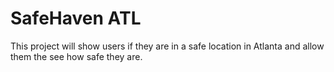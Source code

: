 # SafeHaven ATL 
This project will show users if they are in a safe location in Atlanta and allow them the see how safe they are. 
